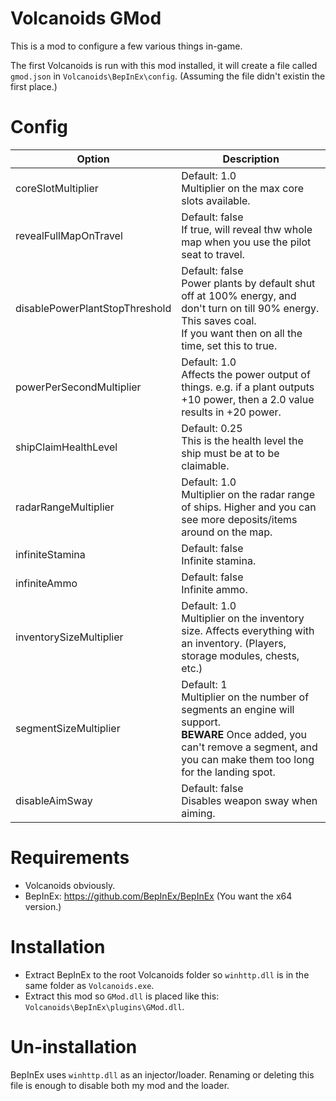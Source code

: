 ﻿# Volcanoids GMod
This is a mod to configure a few various things in-game.

The first Volcanoids is run with this mod installed, it will create a file called `gmod.json` in `Volcanoids\BepInEx\config`. (Assuming the file didn't existin the first place.)

# Config
Option | Description
--- | ---
coreSlotMultiplier | Default: 1.0<br>Multiplier on the max core slots available.
revealFullMapOnTravel | Default: false<br>If true, will reveal thw whole map when you use the pilot seat to travel.
disablePowerPlantStopThreshold | Default: false<br>Power plants by default shut off at 100% energy, and don't turn on till 90% energy. This saves coal.<br>If you want then on all the time, set this to true.
powerPerSecondMultiplier | Default: 1.0<br>Affects the power output of things. e.g. if a plant outputs +10 power, then a 2.0 value results in +20 power.
shipClaimHealthLevel | Default: 0.25<br>This is the health level the ship must be at to be claimable.
radarRangeMultiplier | Default: 1.0<br>Multiplier on the radar range of ships. Higher and you can see more deposits/items around on the map.
infiniteStamina | Default: false<br>Infinite stamina.
infiniteAmmo | Default: false<br>Infinite ammo.
inventorySizeMultiplier | Default: 1.0<br>Multiplier on the inventory size. Affects everything with an inventory. (Players, storage modules, chests, etc.)
segmentSizeMultiplier | Default: 1<br>Multiplier on the number of segments an engine will support.<br>**BEWARE** Once added, you can't remove a segment, and you can make them too long for the landing spot.
disableAimSway | Default: false<br>Disables weapon sway when aiming.

# Requirements
- Volcanoids obviously.
- BepInEx: https://github.com/BepInEx/BepInEx (You want the x64 version.)

# Installation
- Extract BepInEx to the root Volcanoids folder so `winhttp.dll` is in the same folder as `Volcanoids.exe`.
- Extract this mod so `GMod.dll` is placed like this: `Volcanoids\BepInEx\plugins\GMod.dll`.

# Un-installation
BepInEx uses `winhttp.dll` as an injector/loader. Renaming or deleting this file is enough to disable both my mod and the loader.